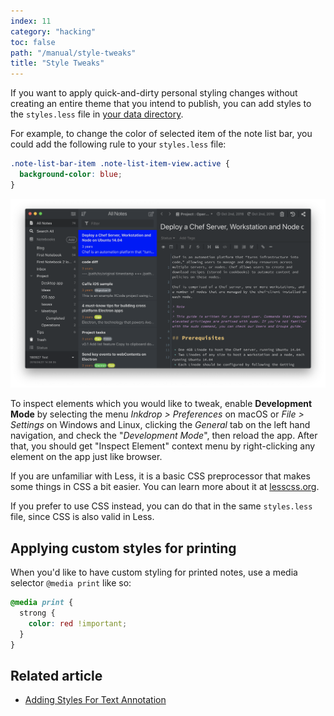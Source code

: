 ```yaml
---
index: 11
category: "hacking"
toc: false
path: "/manual/style-tweaks"
title: "Style Tweaks"
---
```


If you want to apply quick-and-dirty personal styling changes without creating an entire theme that you intend to publish, you can add styles to the `styles.less` file in [your data directory](/manual/basic-usage#user-data-directory).

For example, to change the color of selected item of the note list bar, you could add the following rule to your `styles.less` file:

```css
.note-list-bar-item .note-list-item-view.active {
  background-color: blue;
}
```

![Tweaking note list bar style](style-tweaks-example.png)

To inspect elements which you would like to tweak, enable **Development Mode** by selecting the menu _Inkdrop > Preferences_ on macOS or _File > Settings_ on Windows and Linux, clicking the _General_ tab on the left hand navigation, and check the "_Development Mode_", then reload the app.
After that, you should get "Inspect Element" context menu by right-clicking any element on the app just like browser.

<div class="ui info message">

If you are unfamiliar with Less, it is a basic CSS preprocessor that makes some things in CSS a bit easier. You can learn more about it at [lesscss.org](http://www.lesscss.org/).

If you prefer to use CSS instead, you can do that in the same `styles.less` file, since CSS is also valid in Less.

</div>

## Applying custom styles for printing

When you'd like to have custom styling for printed notes, use a media selector `@media print` like so:

```css
@media print {
  strong {
    color: red !important;
  }
}
```

## Related article

- [Adding Styles For Text Annotation](/manual/text-annotation)
